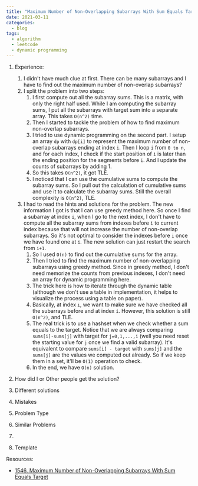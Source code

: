 ```yaml
---
title: "Maximum Number of Non-Overlapping Subarrays With Sum Equals Target (LC1546)"
date: 2021-03-11
categories:
  - blog
tags:
  - algorithm
  - leetcode
  - dynamic programming
---
```


1. Experience:
    1. I didn't have much clue at first. There can be many subarrays and I have to find out the maximum number of non-overlap subarrays?
    2. I split the problem into two steps: 
        1. I first compute out all the subarray sums. This is a matrix, with only the right half used. While I am computing the subarray sums, I put all the subarrays with target sum into a separate array. This takes `O(n^2)` time.
        2. Then I started to tackle the problem of how to find maximum non-overlap subarrays. 
        3. I tried to use dynamic programming on the second part. I setup an array `dp` with `dp[i]` to represent the maximum number of non-overlap subarrays ending at index `i`. Then I loop `i` from `0 to n`, and for each index, I check if the start position of `i` is later than the ending position for the segments before `i`. And I update the counts of subarrays by adding 1.
        4. So this takes `O(n^2)`, it got TLE.
        5. I noticed that I can use the cumulative sums to compute the subarray sums. So I pull out the calculation of cumulative sums and use it to calculate the subarray sums. Still the overall complexity is `O(n^2)`, TLE.
    3. I had to read the hints and solutions for the problem. The new information I got is that I can use greedy method here. So once I find a subarray at index `i`, when I go to the next index, I don't have to compute all the subarray sums from indexes before `i` to current index because that will not increase the number of non-overlap subarrays. So it's not optimal to consider the indexes before `i` once we have found one at `i`. The new solution can just restart the search from `i+1`. 
        1. So I used `O(n)` to find out the cumulative sums for the array.
        2. Then I tried to find the maximum number of non-overlapping subarrays using greedy method. Since in greedy method, I don't need memorize the counts from previous indexes, I don't need an array for dynamic programming here. 
        3. The trick here is how to iterate through the dynamic table (although we don't use a table in implementation, it helps to visualize the process using a table on paper). 
        4. Basically, at index `i`, we want to make sure we have checked all the subarrays before and at index `i`. However, this solution is still `O(n^2)`, and TLE. 
        5. The real trick is to use a hashset when we check whether a sum equals to the target. Notice that we are always comparing `sums[i]-sums[j]` with target for `j=0,1,...,i` (well you need reset the starting value for `j` once we find a valid subarray). It's equivalent to compare `sums[i] - target` with `sums[j]` and the `sums[j]` are the values we computed out already. So if we keep them in a set, it'll be `O(1)` operation to check.
        6. In the end, we have `O(n)` solution.


2. How did I or Other people get the solution? 


3. Different solutions




4. Mistakes

5. Problem Type

6. Similar Problems
  1. 


7. Template



Resources:
* [1546. Maximum Number of Non-Overlapping Subarrays With Sum Equals Target][LeetCode Link]


[LeetCode Link]: https://leetcode.com/problems/maximum-number-of-non-overlapping-subarrays-with-sum-equals-target/